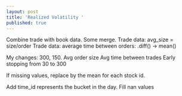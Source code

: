 ```yaml
---
layout: post
title: 'Realized Volatility '
published: true
---
```

Combine trade with book data. Some merge. 
Trade data: avg_size = size/order
Trade data: average time between orders: .diff() -> mean()


My changes: 300, 150.
Avg order size
Avg time between trades
Early stopping from 30 to 300

If missing values, replace by the mean for each stock id. 

Add time_id represents the bucket in the day. 
Fill nan values